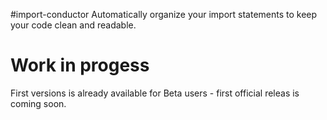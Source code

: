 #import-conductor
Automatically organize your import statements to keep your code clean
and readable.

# Work in progess

First versions is already available for Beta users - first official
releas is coming soon.
